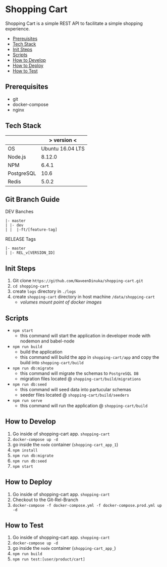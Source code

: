 


# Shopping Cart

Shopping Cart is a simple REST API to facilitate a simple shopping
experience.

 - [Prereuisites](#prerequisites)
 - [Tech Stack](#prerequisites)
 - [Init Steps](#init-steps)
 - [Scripts](#scripts)
 - [How to Develop](#how-to-develop)
 - [How to Deploy](#how-to-deploy)
 - [How to Test](#how-to-test)

## Prerequisites

- git  
- docker-compose
- nginx

## Tech Stack 
| |  > version <  |
|--|--|
| OS | Ubuntu 16.04 LTS |
| Node.js | 8.12.0 |
| NPM | 6.4.1 |
| PostgreSQL| 10.6 |
| Redis | 5.0.2 |

## Git Branch Guide
DEV Banches
```
|- master
| |- dev
| |  |-ft/[feature-tag]
```
RELEASE Tags 
```
|- master
| |- REL_v[VERSION_ID]
```

## Init Steps

 1. Git clone `https://github.com/NaveenDinuka/shopping-cart.git`
 2. `cd shopping-cart`
 3. create `logs` directory in `./logs`
 4. create `shopping-cart` directory in host machine `/data/shopping-cart`  
    - *volumes mount point of docker images*

## Scripts

 - `npm start`
    - this command will start the application in developer mode with nodemon and babel-node
 - `npm run build`
    - build the application
    - this command will build the app in `shopping-cart/app` and copy the build into `shopping-cart/build`
 - `npm run db:migrate`
    - this command will migrate the schemas to `PostgreSQL DB` 
    - migration files located @ `shopping-cart/build/migrations`
 - `npm run db:seed`
    - this command will seed data into partucular schemas
    - seeder files located @ `shopping-cart/build/seeders`
 - `npm run serve`
    - this command will run the application @ `shopping-cart/build`

## How to Develop

 1. Go inside of shopping-cart app. `shopping-cart`
 2. `docker-compose up -d`
 3. go inside the `node` container (`shopping-cart_app_1`)
 4. `npm install`
 5. `npm run db:migrate`
 6. `npm run db:seed`
 8. `npm start`

## How to Deploy

 1. Go inside of shopping-cart app. `shopping-cart`
 2. Checkout to the Git-Rel-Branch
 3. `docker-compose -f docker-compose.yml -f docker-compose.prod.yml up -d`

## How to Test

 1. Go inside of shopping-cart app. `shopping-cart`
 2. `docker-compose up -d`
 3. go inside the `node` container (`shopping-cart_app_`)
 4. `npm run build`
 5. `npm run test:[user/product/cart]`
